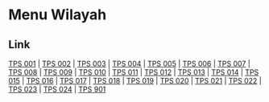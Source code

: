# Menu Wilayah

## Link

[TPS 001](https://github.com/gigit-pemilu/pemilu-2024-34-di-yogyakarta/tree/main/pileg-dpr/hitung-suara/sub/34-di-yogyakarta/sub/01-kulon-progo/sub/06-sentolo/sub/2003-tuksono/sub/001-tps)
 | 
[TPS 002](https://github.com/gigit-pemilu/pemilu-2024-34-di-yogyakarta/tree/main/pileg-dpr/hitung-suara/sub/34-di-yogyakarta/sub/01-kulon-progo/sub/06-sentolo/sub/2003-tuksono/sub/002-tps)
 | 
[TPS 003](https://github.com/gigit-pemilu/pemilu-2024-34-di-yogyakarta/tree/main/pileg-dpr/hitung-suara/sub/34-di-yogyakarta/sub/01-kulon-progo/sub/06-sentolo/sub/2003-tuksono/sub/003-tps)
 | 
[TPS 004](https://github.com/gigit-pemilu/pemilu-2024-34-di-yogyakarta/tree/main/pileg-dpr/hitung-suara/sub/34-di-yogyakarta/sub/01-kulon-progo/sub/06-sentolo/sub/2003-tuksono/sub/004-tps)
 | 
[TPS 005](https://github.com/gigit-pemilu/pemilu-2024-34-di-yogyakarta/tree/main/pileg-dpr/hitung-suara/sub/34-di-yogyakarta/sub/01-kulon-progo/sub/06-sentolo/sub/2003-tuksono/sub/005-tps)
 | 
[TPS 006](https://github.com/gigit-pemilu/pemilu-2024-34-di-yogyakarta/tree/main/pileg-dpr/hitung-suara/sub/34-di-yogyakarta/sub/01-kulon-progo/sub/06-sentolo/sub/2003-tuksono/sub/006-tps)
 | 
[TPS 007](https://github.com/gigit-pemilu/pemilu-2024-34-di-yogyakarta/tree/main/pileg-dpr/hitung-suara/sub/34-di-yogyakarta/sub/01-kulon-progo/sub/06-sentolo/sub/2003-tuksono/sub/007-tps)
 | 
[TPS 008](https://github.com/gigit-pemilu/pemilu-2024-34-di-yogyakarta/tree/main/pileg-dpr/hitung-suara/sub/34-di-yogyakarta/sub/01-kulon-progo/sub/06-sentolo/sub/2003-tuksono/sub/008-tps)
 | 
[TPS 009](https://github.com/gigit-pemilu/pemilu-2024-34-di-yogyakarta/tree/main/pileg-dpr/hitung-suara/sub/34-di-yogyakarta/sub/01-kulon-progo/sub/06-sentolo/sub/2003-tuksono/sub/009-tps)
 | 
[TPS 010](https://github.com/gigit-pemilu/pemilu-2024-34-di-yogyakarta/tree/main/pileg-dpr/hitung-suara/sub/34-di-yogyakarta/sub/01-kulon-progo/sub/06-sentolo/sub/2003-tuksono/sub/010-tps)
 | 
[TPS 011](https://github.com/gigit-pemilu/pemilu-2024-34-di-yogyakarta/tree/main/pileg-dpr/hitung-suara/sub/34-di-yogyakarta/sub/01-kulon-progo/sub/06-sentolo/sub/2003-tuksono/sub/011-tps)
 | 
[TPS 012](https://github.com/gigit-pemilu/pemilu-2024-34-di-yogyakarta/tree/main/pileg-dpr/hitung-suara/sub/34-di-yogyakarta/sub/01-kulon-progo/sub/06-sentolo/sub/2003-tuksono/sub/012-tps)
 | 
[TPS 013](https://github.com/gigit-pemilu/pemilu-2024-34-di-yogyakarta/tree/main/pileg-dpr/hitung-suara/sub/34-di-yogyakarta/sub/01-kulon-progo/sub/06-sentolo/sub/2003-tuksono/sub/013-tps)
 | 
[TPS 014](https://github.com/gigit-pemilu/pemilu-2024-34-di-yogyakarta/tree/main/pileg-dpr/hitung-suara/sub/34-di-yogyakarta/sub/01-kulon-progo/sub/06-sentolo/sub/2003-tuksono/sub/014-tps)
 | 
[TPS 015](https://github.com/gigit-pemilu/pemilu-2024-34-di-yogyakarta/tree/main/pileg-dpr/hitung-suara/sub/34-di-yogyakarta/sub/01-kulon-progo/sub/06-sentolo/sub/2003-tuksono/sub/015-tps)
 | 
[TPS 016](https://github.com/gigit-pemilu/pemilu-2024-34-di-yogyakarta/tree/main/pileg-dpr/hitung-suara/sub/34-di-yogyakarta/sub/01-kulon-progo/sub/06-sentolo/sub/2003-tuksono/sub/016-tps)
 | 
[TPS 017](https://github.com/gigit-pemilu/pemilu-2024-34-di-yogyakarta/tree/main/pileg-dpr/hitung-suara/sub/34-di-yogyakarta/sub/01-kulon-progo/sub/06-sentolo/sub/2003-tuksono/sub/017-tps)
 | 
[TPS 018](https://github.com/gigit-pemilu/pemilu-2024-34-di-yogyakarta/tree/main/pileg-dpr/hitung-suara/sub/34-di-yogyakarta/sub/01-kulon-progo/sub/06-sentolo/sub/2003-tuksono/sub/018-tps)
 | 
[TPS 019](https://github.com/gigit-pemilu/pemilu-2024-34-di-yogyakarta/tree/main/pileg-dpr/hitung-suara/sub/34-di-yogyakarta/sub/01-kulon-progo/sub/06-sentolo/sub/2003-tuksono/sub/019-tps)
 | 
[TPS 020](https://github.com/gigit-pemilu/pemilu-2024-34-di-yogyakarta/tree/main/pileg-dpr/hitung-suara/sub/34-di-yogyakarta/sub/01-kulon-progo/sub/06-sentolo/sub/2003-tuksono/sub/020-tps)
 | 
[TPS 021](https://github.com/gigit-pemilu/pemilu-2024-34-di-yogyakarta/tree/main/pileg-dpr/hitung-suara/sub/34-di-yogyakarta/sub/01-kulon-progo/sub/06-sentolo/sub/2003-tuksono/sub/021-tps)
 | 
[TPS 022](https://github.com/gigit-pemilu/pemilu-2024-34-di-yogyakarta/tree/main/pileg-dpr/hitung-suara/sub/34-di-yogyakarta/sub/01-kulon-progo/sub/06-sentolo/sub/2003-tuksono/sub/022-tps)
 | 
[TPS 023](https://github.com/gigit-pemilu/pemilu-2024-34-di-yogyakarta/tree/main/pileg-dpr/hitung-suara/sub/34-di-yogyakarta/sub/01-kulon-progo/sub/06-sentolo/sub/2003-tuksono/sub/023-tps)
 | 
[TPS 024](https://github.com/gigit-pemilu/pemilu-2024-34-di-yogyakarta/tree/main/pileg-dpr/hitung-suara/sub/34-di-yogyakarta/sub/01-kulon-progo/sub/06-sentolo/sub/2003-tuksono/sub/024-tps)
 | 
[TPS 901](https://github.com/gigit-pemilu/pemilu-2024-34-di-yogyakarta/tree/main/pileg-dpr/hitung-suara/sub/34-di-yogyakarta/sub/01-kulon-progo/sub/06-sentolo/sub/2003-tuksono/sub/901-tps)


